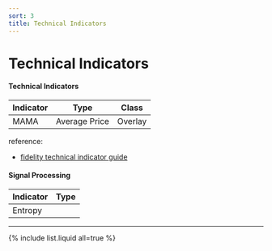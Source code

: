 ```yaml
---
sort: 3
title: Technical Indicators
---
```


# Technical Indicators

#### Technical Indicators
 | Indicator  |Type   |Class   |
| ------------ | ------------ | ------------ |
|MAMA   | Average Price  |Overlay   |

reference:
- [fidelity technical indicator guide](https://www.fidelity.com/learning-center/trading-investing/technical-analysis/technical-indicator-guide/overview)

#### Signal Processing
 | Indicator  |Type    |
| ------------ | ------------ |
| Entropy  |    |


------------
{% include list.liquid all=true %}
